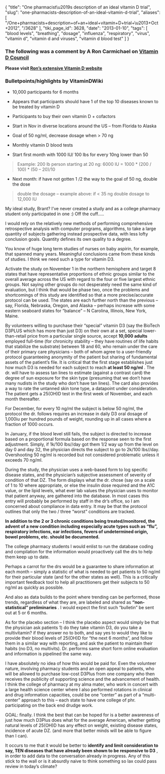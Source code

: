{
    "title": "One pharmacist\u2019s description of an ideal vitamin D trial",
    "slug": "one-pharmacists-description-of-an-ideal-vitamin-d-trial",
    "aliases": [
        "/One+pharmacists+description+of+an+ideal+vitamin+D+trial+\u2013+Oct+2012",
        "/3628"
    ],
    "tiki_page_id": 3628,
    "date": "2013-01-10",
    "tags": [
        "blood levels",
        "breathing",
        "dosage",
        "influenza",
        "respiratory",
        "virus",
        "vitamin d",
        "vitamin d and viruses",
        "vitamin d blood test"
    ]
}


### The following was a comment by A Ron Carmichael on [Vitamin D Council](http://blog.vitamindcouncil.org/2012/10/12/rct-vitamin-d-induced-short-term-increase-in-muscular-power/%20)

 **Please visit [Ron’s extensive Vitamin D website](http://www.vitamind.arcarmichael.com/)** 

### Bulletpoints/highlights by VitaminDWiki

* 10,000 participants for 6 months

* Appears that participants should have 1 of the top 10 diseases known to be treated by vitamin D

* Participants to buy their own vitamin D + cofactors

* Start in Nov in diverse locations around the US – from Florida to Alaska

* Goal of 50 ng/ml, decrease dosage when > 70 ng

* Monthly vitamin D blood tests

* Start first month with 1000 IU/ 100 lbs for every 10ng lower than 50

> Example: 200 lb person starting at 20 ng:  6000 IU = 1000 * (200 / 100) * (50 – 20)/10

* Next month: if have not gotten 1 /2 the way to the goal of 50 ng, double the dose

> double the dosage – example above: if < 35 ng double dosage to 12,000 IU

My ideal study, Brant? I’ve never created a study and as a college pharmacy student only participated in one :) Off the cuff…..

I would rely on the relatively new methods of performing comprehensive retrospective analysis with computer programs, algorithms, to take a large quantity of subjects gathering instead prospective data, with less lofty conclusion goals. Quantity defines its own quality to a degree.

You know of huge long term studies of nurses on baby aspirin, for example, that spanned many years. Meaningful conclusions came from these kinds of studies. I think we need such a type for vitamin D3.

Activate the study on November 1 in the northern hemisphere and target 8 states that have representative proportions of ethnic groups similar to the overall average across the US with regard to the four or five largest ethnic groups. Not saying other groups do not desperately need the same kind of evaluation, but I think that would be phase two, once the problems and shortcomings of this study are identified so that a more precise/accurate protocol can be used. The states are each further north than the previous – say, Florida, Nebraska, Oregon, and Alaska – perhaps increase with some eastern seaboard states for “balance” – N Carolina, Illinois, New York, Maine.

By volunteers willing to purchase their “special” vitamin D3 (say the BioTech D3PLUS which has more than just D3) on their own at a set, special lower-than-retail price from a particular single source, accept  **10,000 adults**  employed full-time (for chronicity stability – they have routines of life habits that stabilize the substrate) between 18 and 60, who remain under the care of their primary care physicians – both of whom agree to a user-friendly protocol guaranteeing anonymity of the patient but sharing of fundamental assets of the patient’s file. It is critical that the first stage establishes just how much D3 is needed for each subject to reach  **at least 50 ng/ml** . The dr. will have to assess tan lines to estimate (against a contrast card) the degree of sun exposure for the skin type (presuming that we don’t have many nudists in the study who don’t have tan lines). The card also provides a way to rate the untanned skin tone type, a datapoint under consideration. The patient gets a 25(OH)D test in the first week of November, and each month thereafter.

For December, for every 10 ng/ml the subject is below 50 ng/ml, the protocol the dr. follows requires an increase in daily D3 oral dosage of 1,000iu per hundred pounds of weight, rounding up in all cases where a fraction of 1000 occurs.

In January, if the blood level still fails, the subject is directed to increase based on a proportional formula based on the response seen to the first adjustment. Simply, if 1k/100 lbs//day got them 1/2 way up from the level on day 0 and day 32, the physician directs the subject to go to 2k/100 lbs//day. Overshooting 50 ng/ml is recorded but not considered problematic unless it exceeds 70 ng/ml.

During the study, the physician uses a web-based form to log specific disease states, and the physician’s subjective assessment of severity of condition of that DZ. The form displays what the dr. chose (say on a scale of 1 to 10 where appropriate, or else the insulin dose required and the A1C value, or the lipid levels, what ever lab values the physician uses to monitor that patient anyway, are gathered into the database. In most cases this entry will probably be performed by staff in the dr’s office, so I am concerned about compliance in data entry. It may be that the protocol outlines that only the two / three “worst” conditions are tracked.

 **In addition to the 2 or 3 chronic conditions being treated/monitored, the advent of a new condition including especially acute types such as “flu”, respiratory infections, ear infections, fevers of undetermined origin, bowel problems, etc. should be documented.** 

The college pharmacy students I would enlist to run the database coding and compilation for the information would proactively call the drs to help them keep up to date.

Perhaps a carrot for the drs would be a guarantee to share information at each month – simply a statistic of what is needed to get patients to 50 ng/ml for their particular state (and for the other states as well). This is a critically important feedback tool to help all practitioners get their subjects to 50 ng/ml as quickly as possible.

And also as data builds to the point where trending can be performed, those trends, regardless of what they are, are labeled and shared as  **“non-statistical” preliminaries** . I would expect the first such “bulletin” be sent out at 5 or 6 months.

As for the placebo section – I think the placebo aspect would simply be that the physician ask patients 1) do they take vitamin D3, do you take a multivitamin? if they answer no to both, and say yes to would they like to provide their blood levels of 25(OH)D for “the next 6 months”, and follow them in a similar way with reporting, and ask the patient to maintain their habits (no D3, no multivits). Dr. performs same short form online evaluation and information is pipelined the same way.

I have absolutely no idea of how this would be paid for. Even the volunteer nature, involving pharmacy students and an open appeal to patients, who will be allowed to purchase low-cost D3Plus from one company who then receives the publicity of supporting science and the advancement of health. I think the college of pharmacy at my alma mater, who work in concert with a large health science center where I also performed rotations in clinical and drug information capacities, could be one “center” as part of a “multi-center” approach to this – each state to have one college of phr. participating on the back end drudge work.

GOAL: finally. I think the best that can be hoped for is a better awareness of just how much D3Plus does what for the average American, whether getting natural levels of 25(OH)D has any effect on weight, existing disease states, incidence of acute DZ. (and more that better minds will be able to figure than I can).

It occurs to me that it would be better to  **identify and limit consideration to say, TEN diseases that have already been shown to be responsive to D3** , in order to add data to the conversation already in progress. Any of this stick to the wall or is it absurdly naive to think something so lax could pass review in today’s climate?